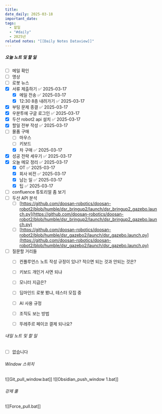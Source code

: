 ```yaml
---
title: 
date_daily: 2025-03-18
important_date: 
tags:
  - 할일
  - "#daily"
  - 2025년
related notes: "[[Daily Notes Dataview]]"
---
```

##### 오늘 노트 및 할 일 
- [ ] 메일 확인
- [ ] 명상
- [ ] 로봇 뉴스
- [x] 서류 제출하기 ✅ 2025-03-17
	- [x] 메일 전송 ✅ 2025-03-17
	- [x] 12:30 8층 내려가기 ✅ 2025-03-17
- [x] 부팅 문제 종결 ✅ 2025-03-17
- [x] 우분투에 구글 로그인 ✅ 2025-03-17
- [x] 두산 robot2 api 설치 ✅ 2025-03-17
- [x] 할일 전부 작성 ✅ 2025-03-17
- [ ] 물품 구매
	- [ ] 마우스
	- [ ] 키보드
	- [x] 차 구매 ✅ 2025-03-17
- [x] 성공 전략 세우기 ✅ 2025-03-17
- [x] 오늘 메모 정리 ✅ 2025-03-17
	- [x] OT ✅ 2025-03-17
	- [x] 회사 비전 ✅ 2025-03-17
	- [x] 남는 일 ✅ 2025-03-17  
	- [x] 팁 ✅ 2025-03-17
- [ ] confluence 튜토리얼 좀 보기
- [ ] 두산 API 분석
	- [ ] [https://github.com/doosan-robotics/doosan-robot2/blob/humble/dsr_bringup2/launch/dsr_bringup2_gazebo.launch.py](https://github.com/doosan-robotics/doosan-robot2/blob/humble/dsr_bringup2/launch/dsr_bringup2_gazebo.launch.py)
	- [ ] [https://github.com/doosan-robotics/doosan-robot2/blob/humble/dsr_gazebo2/launch/dsr_gazebo.launch.py](https://github.com/doosan-robotics/doosan-robot2/blob/humble/dsr_gazebo2/launch/dsr_gazebo.launch.py)
- [ ] 질문할 거리들
	- [ ] 컨퓰루언스 노트 작성 규정이 있나? 적으면 되는 것과 안되는 것은?
	- [ ] 키보드 개인거 사면 되냐
	- [ ] 모니터 지급은?
	- [ ] 딥마인드 로봇 봤냐, 테스터 모집 중
	- [ ] AI 사용 규정
	- [ ] 조직도 보는 방법
	- [ ] 뚜레주르 페이코 결제 되나요?
  




###### 내일 노트 및 할 일
- [ ]  없습니다


######  Window 스위치
![[Git_pull_window.bat]]
![[Obsidian_push_window 1.bat]]



###### 강제 풀
![[Force_pull.bat]]